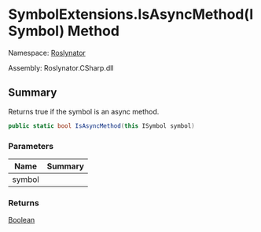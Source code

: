 # SymbolExtensions\.IsAsyncMethod\(ISymbol\) Method

Namespace: [Roslynator](../../README.md)

Assembly: Roslynator\.CSharp\.dll

## Summary

Returns true if the symbol is an async method\.

```csharp
public static bool IsAsyncMethod(this ISymbol symbol)
```

### Parameters

| Name | Summary |
| ---- | ------- |
| symbol | |

### Returns

[Boolean](https://docs.microsoft.com/en-us/dotnet/api/system.boolean)


